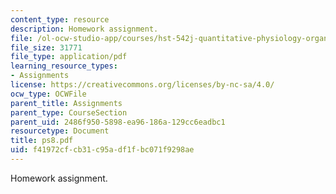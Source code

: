 ```yaml
---
content_type: resource
description: Homework assignment.
file: /ol-ocw-studio-app/courses/hst-542j-quantitative-physiology-organ-transport-systems-spring-2004/f41972cfcb31c95adf1fbc071f9298ae_ps8.pdf
file_size: 31771
file_type: application/pdf
learning_resource_types:
- Assignments
license: https://creativecommons.org/licenses/by-nc-sa/4.0/
ocw_type: OCWFile
parent_title: Assignments
parent_type: CourseSection
parent_uid: 2486f950-5898-ea96-186a-129cc6eadbc1
resourcetype: Document
title: ps8.pdf
uid: f41972cf-cb31-c95a-df1f-bc071f9298ae
---
```

Homework assignment.
